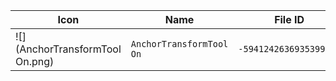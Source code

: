 | Icon | Name | File ID |
| ---  | ---  | ---     |
| ![](AnchorTransformTool On.png) | `AnchorTransformTool On` | `-5941242636935399841` |
